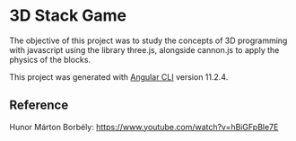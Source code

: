 # 3D Stack Game
The objective of this project was to study the concepts of 3D programming with javascript using the library three.js, alongside cannon.js to apply the physics of the blocks.



This project was generated with [Angular CLI](https://github.com/angular/angular-cli) version 11.2.4.

## Reference
Hunor Márton Borbély:
https://www.youtube.com/watch?v=hBiGFpBle7E
